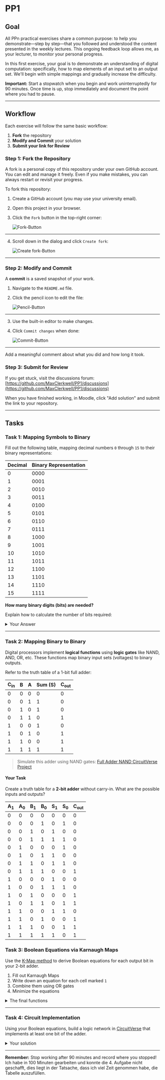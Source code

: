 # PP1

## Goal
All PPn practical exercises share a common purpose: to help you demonstrate—step by step—that you followed and understood the content presented in the weekly lectures. This ongoing feedback loop allows me, as your lecturer, to monitor your personal progress.

In this first exercise, your goal is to demonstrate an understanding of digital computation: specifically, how to map elements of an input set to an output set. We'll begin with simple mappings and gradually increase the difficulty.

**Important:** Start a stopwatch when you begin and work uninterruptedly for 90 minutes. Once time is up, stop immediately and document the point where you had to pause.

---

## Workflow
Each exercise will follow the same basic workflow:

1. **Fork** the repository
2. **Modify and Commit** your solution
3. **Submit your link for Review**

### Step 1: Fork the Repository
A fork is a personal copy of this repository under your own GitHub account. You can edit and manage it freely. Even if you make mistakes, you can always restart or revisit your progress.

To fork this repository:

1. Create a GitHub account (you may use your university email).
2. Open this project in your browser.
3. Click the `Fork` button in the top-right corner:

   ![Fork-Button](./assets/fork.png)

---

4. Scroll down in the dialog and click `Create fork`:

   ![Create fork-Button](./assets/create_fork.png)

---

### Step 2: Modify and Commit
A **commit** is a saved snapshot of your work.

1. Navigate to the `README.md` file.
2. Click the pencil icon to edit the file:

   ![Pencil-Button](./assets/pencil.png)

---

3. Use the built-in editor to make changes.
4. Click `Commit changes` when done:

   ![Commit-Button](./assets/commit_button.png)

---

Add a meaningful comment about what you did and how long it took.

### Step 3: Submit for Review
If you get stuck, visit the discussions forum:
[https://github.com/MaxClerkwell/PP1/discussions](https://github.com/MaxClerkwell/PP1/discussions)

When you have finished working, in Moodle, click "Add solution" and submit the link to your repository.

---

## Tasks

### Task 1: Mapping Symbols to Binary
Fill out the following table, mapping decimal numbers `0` through `15` to their binary representations:

| Decimal | Binary Representation |
|---------|------------------------|
| 0       | 0000                   |
| 1       | 0001                   |
| 2       | 0010                   |
| 3       | 0011                   |
| 4       | 0100                   | 
| 5       | 0101                   | 
| 6       | 0110                   | 
| 7       | 0111                   |  
| 8       | 1000                   |  
| 9       | 1001                   | 
| 10      | 1010                   |     
| 11      | 1011                   |  
| 12      | 1100                   | 
| 13      | 1101                   | 
| 14      | 1110                   |   
| 15      | 1111                   |  
**How many binary digits (bits) are needed?**

Explain how to calculate the number of bits required:
<details>
<summary>Your Answer</summary>
Die Anzahl der Benötigen Binärstellen wird mit dem formel
   n =[log_2(maximaler Wert +1)] Maximaler Wert hier ist 15
   Das heißt n =4 bits
</details>

---

### Task 2: Mapping Binary to Binary
Digital processors implement **logical functions** using **logic gates** like NAND, AND, OR, etc.
These functions map binary input sets (voltages) to binary outputs.

Refer to the truth table of a 1-bit full adder:

| C<sub>in</sub> | B | A | Sum (S) | C<sub>out</sub> |
|--------------|---|---|---------|-----------------|
| 0            | 0 | 0 | 0       | 0               |
| 0            | 0 | 1 | 1       | 0               |
| 0            | 1 | 0 | 1       | 0               |
| 0            | 1 | 1 | 0       | 1               |
| 1            | 0 | 0 | 1       | 0               |
| 1            | 0 | 1 | 0       | 1               |
| 1            | 1 | 0 | 0       | 1               |
| 1            | 1 | 1 | 1       | 1               |

> Simulate this adder using NAND gates:
[Full Adder NAND CircuitVerse Project](https://circuitverse.org/users/305021/projects/full-adder-nand-990621f6-993b-4676-a1b5-2a31aae451ce)

#### Your Task
Create a truth table for a **2-bit adder** without carry-in. What are the possible inputs and outputs?

|A<sub>1</sub> |A<sub>0</sub> | B<sub>1</sub>| B<sub>0</sub> |S<sub>1</sub>| S<sub>0</sub>|  C<sub>out</sub> |
|--------------|--------------|--------------|---------------|-------------|--------------|------------------| 
| 0            | 0            | 0            | 0             | 0           | 0            | 0                |
| 0            | 0            | 0            | 1             | 0           | 1            | 0                |
| 0            | 0            | 1            | 0             | 1           | 0            | 0                |
| 0            | 0            | 1            | 1             | 1           | 1            | 0                |
| 0            | 1            | 0            | 0             | 0           | 1            | 0                |
| 0            | 1            | 0            | 1             | 1           | 0            | 0                | 
| 0            | 1            | 1            | 0             | 1           | 1            | 0                |
| 0            | 1            | 1            | 1             | 0           | 0            | 1                | 
| 1            | 0            | 0            | 0             | 1           | 0            | 0                |
| 1            | 0            | 0            | 1             | 1           | 1            | 0                |
| 1            | 0            | 1            | 0             | 0           | 0            | 1                |
| 1            | 0            | 1            | 1             | 0           | 1            | 1                |
| 1            | 1            | 0            | 0             | 1           | 1            | 0                |
| 1            | 1            | 0            | 1             | 0           | 0            | 1                |
| 1            | 1            | 1            | 0             | 0           | 1            | 1                |
| 1            | 1            | 1            | 1             | 1           | 0            | 1                |
### Task 3: Boolean Equations via Karnaugh Maps
Use the [K-Map method](https://github.com/STEMgraph/4b957490-badf-4264-b9f2-1b5aa370f36e) to derive Boolean equations for each output bit in your 2-bit adder.

1. Fill out Karnaugh Maps
2. Write down an equation for each cell marked `1`
3. Combine them using OR gates
4. Minimize the equations

<details>
<summary>The final functions</summary>

Q<sub>0</sub> = (A0 and not B0)or (not A0 and B0)

Q<sub>1</sub> = (A1 and not B1)or (not A1 and B1)

C<sub>out</sub> =(A1 AND B1) OR (A1 AND A0 AND B0)
     OR (B1 AND A0 AND B0)

</details>

---

### Task 4: Circuit Implementation
Using your Boolean equations, build a logic network in [CircuitVerse](https://circuitverse.org) that implements at least one bit of the adder.

<details>
<summary>Your solution</summary>
A share link to your solution goes here: <a href=".................">Link!</a>
</details>

---

**Remember:** Stop working after 90 minutes and record where you stopped!
Ich habe in 100 Minuten gearbeiten und konnte die 4. Aufgabe nicht geschafft, dies liegt in der Tatsache, dass ich viel Zeit genommen habe, die Tabelle auszufüllen.

